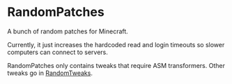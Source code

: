 # RandomPatches
A bunch of random patches for Minecraft.

Currently, it just increases the hardcoded read and login timeouts so slower computers can connect to servers.

RandomPatches only contains tweaks that require ASM transformers. Other tweaks go in [RandomTweaks](https://minecraft.curseforge.com/projects/randomtweaks).
